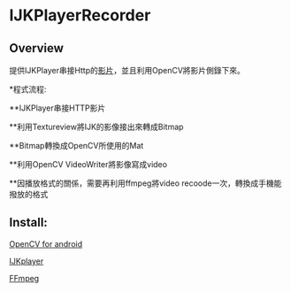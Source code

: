 # IJKPlayerRecorder

## Overview

提供IJKPlayer串接Http的[影片](http://commondatastorage.googleapis.com/gtv-videos-bucket/sample/BigBuckBunny.mp4)，並且利用OpenCV將影片側錄下來。

*程式流程:

 **IJKPlayer串接HTTP影片

 **利用Textureview將IJK的影像接出來轉成Bitmap

 **Bitmap轉換成OpenCV所使用的Mat

 **利用OpenCV VideoWriter將影像寫成video

 **因播放格式的關係，需要再利用ffmpeg將video recoode一次，轉換成手機能撥放的格式

## Install:

[OpenCV for android](https://www.mdeditor.tw/pl/pYbq/zh-tw)

[IJKplayer](https://www.jianshu.com/p/c5d972ab0309)

[FFmpeg](/tanersener/mobile-ffmpeg)
